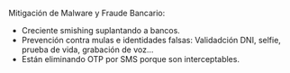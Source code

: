 Mitigación de Malware y Fraude Bancario:

- Creciente smishing suplantando a bancos.
- Prevención contra mulas e identidades falsas: Validadción DNI, selfie, prueba de vida, grabación de voz...
- Están eliminando OTP por SMS porque son interceptables. 
